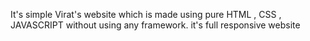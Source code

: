 It's simple Virat's website which is made using pure HTML , CSS , JAVASCRIPT without using any framework.
it's full responsive website
